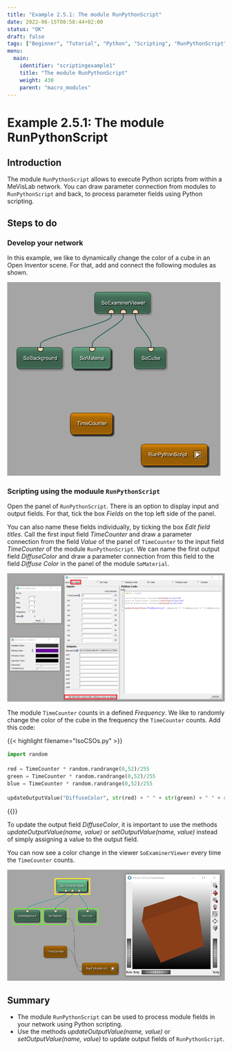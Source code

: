```yaml
---
title: "Example 2.5.1: The module RunPythonScript"
date: 2022-06-15T08:58:44+02:00
status: "OK"
draft: false
tags: ["Beginner", "Tutorial", "Python", "Scripting", "RunPythonScript"]
menu: 
  main:
    identifier: "scriptingexample1"
    title: "The module RunPythonScript"
    weight: 430
    parent: "macro_modules"
---
```


# Example 2.5.1: The module RunPythonScript
## Introduction

The module `RunPythonScript` allows to execute Python scripts from within a MeVisLab network. You can draw parameter connection from modules to `RunPythonScript` and back, to process parameter fields using Python scripting. 

## Steps to do
### Develop your network

In this example, we like to dynamically change the color of a cube in an Open Inventor scene. For that, add and connect the following modules as shown. 

![RunPythonScript Example](/images/tutorials/basicmechanics/Scripting_06.png "RunPythonScript")

### Scripting using the moduule `RunPythonScript`

Open the panel of `RunPythonScript`. There is an option to display input and output fields. For that, tick the box *Fields* on the top left side of the panel. 

You can also name these fields individually, by ticking the box *Edit field titles*. Call the first input field *TimeCounter* and draw a parameter connection from the field *Value* of the panel of `TimeCounter` to the input field *TimeCounter* of the module `RunPythonScript`.
We can name the first output field *DiffuseColor* and draw a parameter connection from this field to the field *Diffuse Color* in the panel of the module `SoMaterial`.

![TimeCounter](/images/tutorials/basicmechanics/Scripting_07.png "TimeCounter")

The module `TimeCounter` counts in a defined *Frequency*. We like to randomly change the color of the cube in the frequency the `TimeCounter` counts. Add this code:

{{< highlight filename="IsoCSOs.py" >}}
```Python
import random

red = TimeCounter * random.randrange(0,52)/255
green = TimeCounter * random.randrange(0,52)/255
blue = TimeCounter * random.randrange(0,52)/255

updateOutputValue("DiffuseColor", str(red) + " " + str(green) + " " + str(blue))
```
{{</highlight>}}

To update the output field *DiffuseColor*, it is important to use the methods *updateOutputValue(name, value)* or *setOutputValue(name, value)* instead of simply assigning a value to the output field.

You can now see a color change in the viewer `SoExaminerViewer` every time the `TimeCounter` counts.

![Triggered color change](/images/tutorials/basicmechanics/Scripting_08.png "Triggered color change")


## Summary
* The module `RunPythonScript` can be used to process module fields in your network using Python scripting.
* Use the methods *updateOutputValue(name, value)* or *setOutputValue(name, value)* to update output fields of `RunPythonScript`.